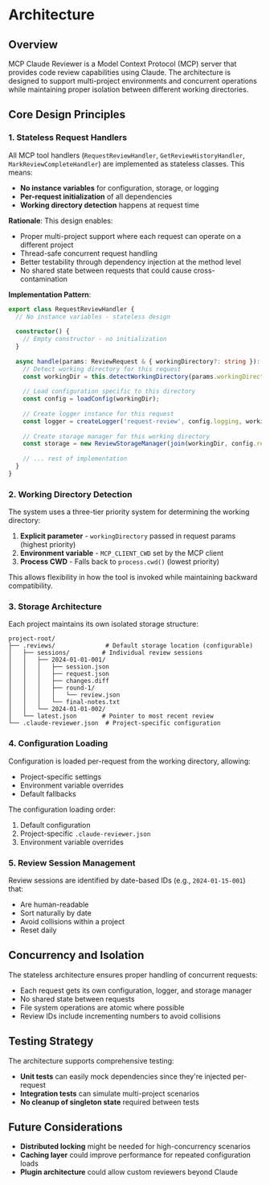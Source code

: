 # Architecture

## Overview

MCP Claude Reviewer is a Model Context Protocol (MCP) server that provides code review capabilities using Claude. The architecture is designed to support multi-project environments and concurrent operations while maintaining proper isolation between different working directories.

## Core Design Principles

### 1. Stateless Request Handlers

All MCP tool handlers (`RequestReviewHandler`, `GetReviewHistoryHandler`, `MarkReviewCompleteHandler`) are implemented as stateless classes. This means:

- **No instance variables** for configuration, storage, or logging
- **Per-request initialization** of all dependencies
- **Working directory detection** happens at request time

**Rationale**: This design enables:
- Proper multi-project support where each request can operate on a different project
- Thread-safe concurrent request handling
- Better testability through dependency injection at the method level
- No shared state between requests that could cause cross-contamination

**Implementation Pattern**:
```typescript
export class RequestReviewHandler {
  // No instance variables - stateless design
  
  constructor() {
    // Empty constructor - no initialization
  }
  
  async handle(params: ReviewRequest & { workingDirectory?: string }): Promise<ReviewResult> {
    // Detect working directory for this request
    const workingDir = this.detectWorkingDirectory(params.workingDirectory);
    
    // Load configuration specific to this directory
    const config = loadConfig(workingDir);
    
    // Create logger instance for this request
    const logger = createLogger('request-review', config.logging, workingDir);
    
    // Create storage manager for this working directory
    const storage = new ReviewStorageManager(join(workingDir, config.reviewStoragePath));
    
    // ... rest of implementation
  }
}
```

### 2. Working Directory Detection

The system uses a three-tier priority system for determining the working directory:

1. **Explicit parameter** - `workingDirectory` passed in request params (highest priority)
2. **Environment variable** - `MCP_CLIENT_CWD` set by the MCP client
3. **Process CWD** - Falls back to `process.cwd()` (lowest priority)

This allows flexibility in how the tool is invoked while maintaining backward compatibility.

### 3. Storage Architecture

Each project maintains its own isolated storage structure:
```
project-root/
├── .reviews/              # Default storage location (configurable)
│   ├── sessions/         # Individual review sessions
│   │   ├── 2024-01-01-001/
│   │   │   ├── session.json
│   │   │   ├── request.json
│   │   │   ├── changes.diff
│   │   │   ├── round-1/
│   │   │   │   └── review.json
│   │   │   └── final-notes.txt
│   │   └── 2024-01-01-002/
│   └── latest.json       # Pointer to most recent review
└── .claude-reviewer.json  # Project-specific configuration
```

### 4. Configuration Loading

Configuration is loaded per-request from the working directory, allowing:
- Project-specific settings
- Environment variable overrides
- Default fallbacks

The configuration loading order:
1. Default configuration
2. Project-specific `.claude-reviewer.json`
3. Environment variable overrides

### 5. Review Session Management

Review sessions are identified by date-based IDs (e.g., `2024-01-15-001`) that:
- Are human-readable
- Sort naturally by date
- Avoid collisions within a project
- Reset daily

## Concurrency and Isolation

The stateless architecture ensures proper handling of concurrent requests:

- Each request gets its own configuration, logger, and storage manager
- No shared state between requests
- File system operations are atomic where possible
- Review IDs include incrementing numbers to avoid collisions

## Testing Strategy

The architecture supports comprehensive testing:

- **Unit tests** can easily mock dependencies since they're injected per-request
- **Integration tests** can simulate multi-project scenarios
- **No cleanup of singleton state** required between tests

## Future Considerations

- **Distributed locking** might be needed for high-concurrency scenarios
- **Caching layer** could improve performance for repeated configuration loads
- **Plugin architecture** could allow custom reviewers beyond Claude
